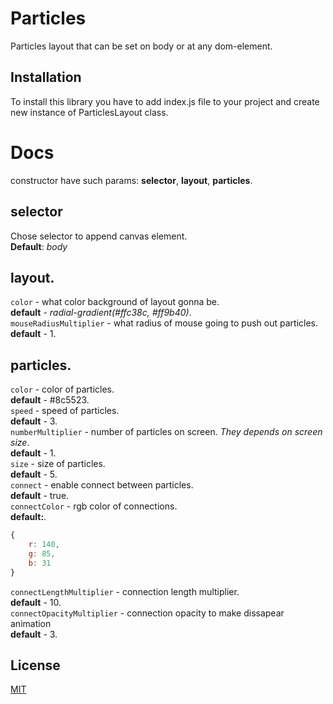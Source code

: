 # Particles
Particles layout that can be set on body or at any dom-element.

## Installation
To install this library you have to add index.js file to your project and create new instance of ParticlesLayout class.

# Docs
constructor have such params: **selector**, **layout**, **particles**. 
## selector
Chose selector to append canvas element.  
**Default**: *body*
## layout. 
`color` - what color background of layout gonna be.  
**default** - *radial-gradient(#ffc38c, #ff9b40)*.  
`mouseRadiusMultiplier` - what radius of mouse going to push out particles.  
**default** - 1.  
## particles.
`color` - color of particles.  
**default** - #8c5523.  
`speed` - speed of particles.  
**default** - 3.  
`numberMultiplier` - number of particles on screen. *They depends on screen size*.  
**default** - 1.  
`size` - size of particles.  
**default** - 5.  
`connect` - enable connect between particles.  
**default** - true.  
`connectColor` - rgb color of connections.  
**default:**.  
```javascript
{
    r: 140,
    g: 85,
    b: 31
}
```
`connectLengthMultiplier` - connection length multiplier.  
**default** - 10.  
`connectOpacityMultiplier` - connection opacity to make dissapear animation   
**default** - 3.  

## License
[MIT](https://choosealicense.com/licenses/mit/)
